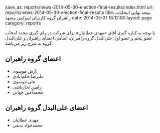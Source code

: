 save_as: reports/news-2014-05-30-election-final-results/index.html
url: reports/news-2014-05-30-election-final-results
title: نتیجه نهایی انتخابات راهبران گروه کاربران لینوکس مشهد
date: 2014-05-31 16:12:00
layout: page
category: reports

با توجه به کناره گیری آقای «مهدی عطائیان» برای شرکت در رای گیری مجدد انتخاب عضو پنجم و عضو اول علی‌البدل گروه راهبران، اسامی اعضای راهبران و علی‌البدل گروه به شرح زیر می‌باشد.

<!--more-->

## اعضای گروه راهبران

* آرش موسوی
* علیرضا حکم‌آبادی
* علی موسوی
* رامین نجارباشی
* محمدامین جهانی

## اعضای علی‌البدل گروه راهبران

* مهدی عطائیان
* محمدجواد بدیعی
